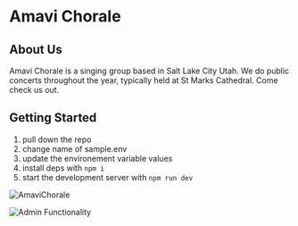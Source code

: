 # Amavi Chorale

## About Us
Amavi Chorale is a singing group based in Salt Lake City Utah.  We do public concerts throughout the year, typically held at St Marks Cathedral.  Come check us out.

## Getting Started
1. pull down the repo
2. change name of sample.env
3. update the environement variable values
4. install deps with `npm i`
5. start the development server with `npm run dev`
  
![AmaviChorale](https://github.com/crecendo-coders/amavi-dev/assets/141058260/a693c2f5-1be6-4423-bac6-dd8b3e5a9652)

![Admin Functionality](https://github.com/crecendo-coders/amavi-dev/assets/141058260/4e16bf1e-b7e0-4902-a6b5-462b2a6088de)
